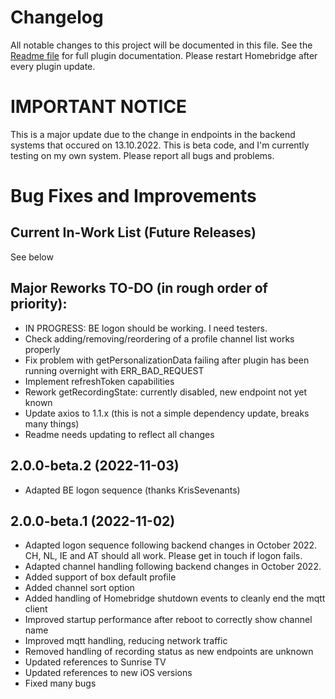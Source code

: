 # Changelog
All notable changes to this project will be documented in this file.
See the [Readme file](https://github.com/jsiegenthaler/homebridge-eosstb/blob/master/README.md) for full plugin documentation.
Please restart Homebridge after every plugin update.

# IMPORTANT NOTICE
This is a major update due to the change in endpoints in the backend systems that occured on 13.10.2022.
This is beta code, and I'm currently testing on my own system.
Please report all bugs and problems.


# Bug Fixes and Improvements

## Current In-Work List (Future Releases)
See below

## Major Reworks TO-DO (in rough order of priority):
* IN PROGRESS: BE logon should be working. I need testers.
* Check adding/removing/reordering of a profile channel list works properly
* Fix problem with getPersonalizationData failing after plugin has been running overnight with ERR_BAD_REQUEST
* Implement refreshToken capabilities
* Rework getRecordingState: currently disabled, new endpoint not yet known
* Update axios to 1.1.x (this is not a simple dependency update, breaks many things)
* Readme needs updating to reflect all changes


## 2.0.0-beta.2 (2022-11-03)
* Adapted BE logon sequence (thanks KrisSevenants)


## 2.0.0-beta.1 (2022-11-02)
* Adapted logon sequence following backend changes in October 2022. CH, NL, IE and AT should all work. Please get in touch if logon fails.
* Adapted channel handling following backend changes in October 2022.
* Added support of box default profile 
* Added channel sort option
* Added handling of Homebridge shutdown events to cleanly end the mqtt client
* Improved startup performance after reboot to correctly show channel name
* Improved mqtt handling, reducing network traffic
* Removed handling of recording status as new endpoints are unknown
* Updated references to Sunrise TV
* Updated references to new iOS versions
* Fixed many bugs
